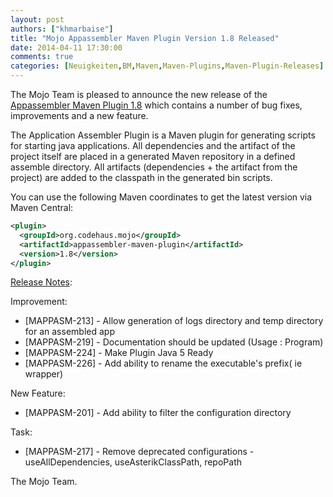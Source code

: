 ```yaml
---
layout: post
authors: ["khmarbaise"]
title: "Mojo Appassembler Maven Plugin Version 1.8 Released"
date: 2014-04-11 17:30:00
comments: true
categories: [Neuigkeiten,BM,Maven,Maven-Plugins,Maven-Plugin-Releases]
---
```

The Mojo Team is pleased to announce the new release 
of the [Appassembler Maven Plugin 1.8](http://mojo.codehaus.org/appassembler/appassembler-maven-plugin/)
which contains a number of bug fixes, improvements and a new feature.

The Application Assembler Plugin is a Maven plugin for generating
scripts for starting java applications.
All dependencies and the artifact of the project itself are placed in
a generated Maven repository in a defined assemble directory.
All artifacts (dependencies + the artifact from the project) are added
to the classpath in the generated bin scripts.

You can use the following Maven coordinates to get the latest version via Maven Central:

``` xml
<plugin>
  <groupId>org.codehaus.mojo</groupId>
  <artifactId>appassembler-maven-plugin</artifactId>
  <version>1.8</version>
</plugin>
```

<!-- more -->

[Release Notes](https://jira.codehaus.org/secure/ReleaseNote.jspa?projectId=11780&version=19848):

Improvement:

 * [MAPPASM-213] - Allow generation of logs directory and temp directory for an assembled app
 * [MAPPASM-219] - Documentation should be updated (Usage : Program)
 * [MAPPASM-224] - Make Plugin Java 5 Ready
 * [MAPPASM-226] - Add ability to rename the executable's prefix( ie wrapper)

New Feature:

 * [MAPPASM-201] - Add ability to filter the configuration directory

Task:

 * [MAPPASM-217] - Remove deprecated configurations - useAllDependencies, useAsterikClassPath, repoPath


The Mojo Team.

